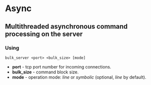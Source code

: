 # Async
## Multithreaded asynchronous command processing on the server
### Using
```
bulk_server <port> <bulk_size> [mode]
```
- **port** - tcp port number for incoming connections.
- **bulk_size** - command block size.
- **mode** - operation mode: *line* or *symbolic* (optional, *line* by default).